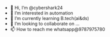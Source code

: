- 👋 Hi, I’m @cybershark24
- 👀 I’m interested in automation
- 🌱 I’m currently learning B.tech(ai&ds)
- 💞️ I’m looking to collaborate on ...
- 📫 How to reach me whatsapp@9787975780

<!---
cybershark24/cybershark24 is a ✨ special ✨ repository because its `README.md` (this file) appears on your GitHub profile.
You can click the Preview link to take a look at your changes.
--->
